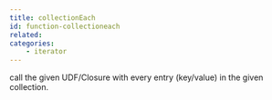 ```yaml
---
title: collectionEach
id: function-collectioneach
related:
categories:
    - iterator
---
```


call the given UDF/Closure with every entry (key/value) in the given collection.